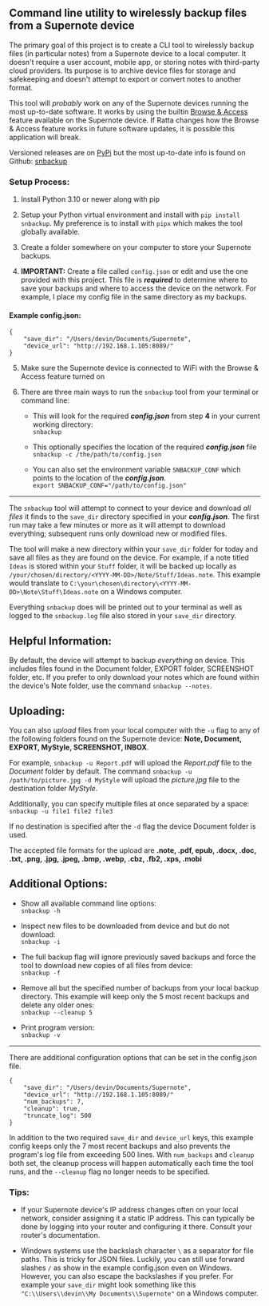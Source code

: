 ## Command line utility to wirelessly backup files from a Supernote device

The primary goal of this project is to create a CLI tool to wirelessly backup files (in particular notes) from a Supernote device to a local computer. It doesn't require a user account, mobile app, or storing notes with third-party cloud providers. Its purpose is to archive device files for storage and safekeeping and doesn't attempt to export or convert notes to another format. 

This tool will *probably* work on any of the Supernote devices running the most up-to-date software. It works by using the builtin [Browse & Access](https://support.supernote.com/en_US/Tools-Features/wi-fi-transfer) feature available on the Supernote device. If Ratta changes how the Browse & Access feature works in future software updates, it is possible this application will break.  

Versioned releases are on [PyPi](https://pypi.org/) but the most up-to-date info is found on Github: [snbackup](https://github.com/theburningbush/snbackup)  

### Setup Process:

1. Install Python 3.10 or newer along with pip

2. Setup your Python virtual environment and install with `pip install snbackup`. My preference is to install with `pipx` which makes the tool globally available.

3. Create a folder somewhere on your computer to store your Supernote backups.

4. **IMPORTANT:** Create a file called `config.json` or edit and use the one provided with this project. This file is **_required_** to determine where to save your backups and where to access the device on the network. For example, I place my config file in the same directory as my backups.  

#### Example config.json:  
```
{
    "save_dir": "/Users/devin/Documents/Supernote",
    "device_url": "http://192.168.1.105:8089/"
}
```

5. Make sure the Supernote device is connected to WiFi with the Browse & Access feature turned on  

6. There are three main ways to run the `snbackup` tool from your terminal or command line:
    - This will look for the required **_config.json_** from step **4** in your current working directory:  
    `snbackup` 

    - This optionally specifies the location of the required **_config.json_** file  
    `snbackup -c /the/path/to/config.json`  

    - You can also set the environment variable `SNBACKUP_CONF` which points to the location of the **_config.json_**.  
    `export SNBACKUP_CONF="/path/to/config.json"`

---

The `snbackup` tool will attempt to connect to your device and download _all files_ it finds to the `save_dir` directory specified in your **_config.json_**. The first run may take a few minutes or more as it will attempt to download everything; subsequent runs only download new or modified files.  

The tool will make a new directory within your `save_dir` folder for today and save all files as they are found on the device. For example, if a note titled `Ideas` is stored within your `Stuff` folder, it will be backed up locally as `/your/chosen/directory/<YYYY-MM-DD>/Note/Stuff/Ideas.note`. This example would translate to `C:\your\chosen\directory\<YYYY-MM-DD>\Note\Stuff\Ideas.note` on a Windows computer.

Everything `snbackup` does will be printed out to your terminal as well as logged to the `snbackup.log` file also stored in your `save_dir` directory.  

## Helpful Information:
By default, the device will attempt to backup _everything_ on device. This includes files found in the Document folder, EXPORT folder, SCREENSHOT folder, etc. If you prefer to only download your notes which are found within the device's Note folder, use the command `snbackup --notes`.  

## Uploading:
You can also _upload_ files from your local computer with the `-u` flag to any of the following folders found on the Supernote device: **Note, Document, EXPORT, MyStyle, SCREENSHOT, INBOX**.  

For example, `snbackup -u Report.pdf` will upload the _Report.pdf_ file to the _Document_ folder by default. The command `snbackup -u /path/to/picture.jpg -d MyStyle` will upload the _picture.jpg_ file to the destination folder _MyStyle_.  

Additionally, you can specify multiple files at once separated by a space:  
`snbackup -u file1 file2 file3`  

If no destination is specified after the `-d` flag the device Document folder is used.  

The accepted file formats for the upload are **.note, .pdf, epub, .docx, .doc, .txt, .png, .jpg, .jpeg, .bmp, .webp, .cbz, .fb2, .xps, .mobi**  

## Additional Options:
- Show all available command line options:  
`snbackup -h`  

- Inspect new files to be downloaded from device and but do not download:  
`snbackup -i`  

- The full backup flag will ignore previously saved backups and force the tool to download new copies of all files from device:  
`snbackup -f`

- Remove all but the specified number of backups from your local backup directory. This example will keep only the 5 most recent backups and delete any older ones:  
`snbackup --cleanup 5`

- Print program version:  
`snbackup -v`  

---  
There are additional configuration options that can be set in the config.json file.  
```
{
    "save_dir": "/Users/devin/Documents/Supernote",
    "device_url": "http://192.168.1.105:8089/"
    "num_backups": 7,
    "cleanup": true,
    "truncate_log": 500
}
```
In addition to the two required `save_dir` and `device_url` keys, this example config keeps only the 7 most recent backups and also prevents the program's log file from exceeding 500 lines. With `num_backups` and `cleanup` both set, the cleanup process will happen automatically each time the tool runs, and the `--cleanup` flag no longer needs to be specified.  

### Tips:
- If your Supernote device's IP address changes often on your local network, consider assigning it a static IP address. This can typically be done by logging into your router and configuring it there. Consult your router's documentation.  

- Windows systems use the backslash character `\` as a separator for file paths. This is tricky for JSON files. Luckily, you can still use forward slashes `/` as show in the example config.json even on Windows. However, you can also escape the backslashes if you prefer. For example your `save_dir` might look something like this `"C:\\Users\\devin\\My Documents\\Supernote"` on a Windows computer.  
